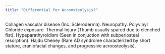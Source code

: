 ```yaml
---
title: "Differential for Acroosteolysis?"
---
```

Collagen vascular disease (Inc. Scleroderma). Neuropathy. Polyvinyl Chloride exposure. Thermal Injury (Thumb usually spared due to clenched fist). Hypeparathyroidism (Seen in conjuction with subperiosteal resorption). Hajdu Cheney (Rare AD syndrome characterized by short stature, craniofacial changes, and progressive acroosteolysis).

